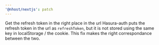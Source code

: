 ```yaml
---
'@nhost/nextjs': patch
---
```


Get the refresh token in the right place in the url
Hasura-auth puts the refresh token in the url as `refreshToken`, but it is not stored using the same key in localStorage / the cookie. This fix makes the right correspondance between the two.
